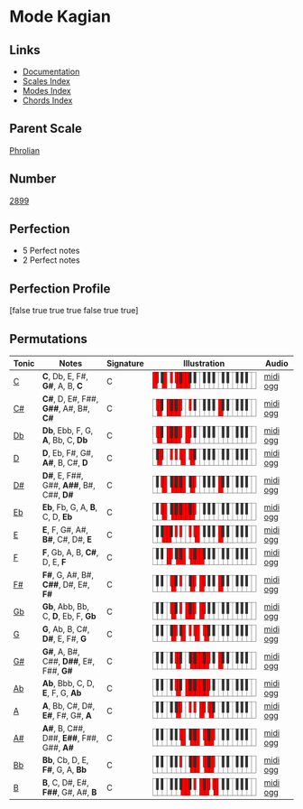 # Mode Kagian

## Links

- [Documentation](index.md)
- [Scales Index](Scales.md)
- [Modes Index](Modes.md)
- [Chords Index](Chords.md)

## Parent Scale

[Phrolian](ScalePhrolian.md)

## Number

[2899](https://ianring.com/musictheory/scales/2899)

## Perfection

- 5 Perfect notes
- 2 Perfect notes

## Perfection Profile

[false true true true false true true]

## Permutations

| Tonic | Notes | Signature | Illustration | Audio |
|-------|-------|-----------|--------------|-------|
| [C](ModeCNaturalKagian.md) | **C**, Db, E, F#, **G#**, A, B, **C** | C | ![CNaturalKagian](ModeCNaturalKagian.png) | [midi](ModeCNaturalKagian.mid) [ogg](ModeCNaturalKagian.ogg) |
| [C#](ModeCSharpKagian.md) | **C#**, D, E#, F##, **G##**, A#, B#, **C#** | C | ![CSharpKagian](ModeCSharpKagian.png) | [midi](ModeCSharpKagian.mid) [ogg](ModeCSharpKagian.ogg) |
| [Db](ModeDFlatKagian.md) | **Db**, Ebb, F, G, **A**, Bb, C, **Db** | C | ![DFlatKagian](ModeDFlatKagian.png) | [midi](ModeDFlatKagian.mid) [ogg](ModeDFlatKagian.ogg) |
| [D](ModeDNaturalKagian.md) | **D**, Eb, F#, G#, **A#**, B, C#, **D** | C | ![DNaturalKagian](ModeDNaturalKagian.png) | [midi](ModeDNaturalKagian.mid) [ogg](ModeDNaturalKagian.ogg) |
| [D#](ModeDSharpKagian.md) | **D#**, E, F##, G##, **A##**, B#, C##, **D#** | C | ![DSharpKagian](ModeDSharpKagian.png) | [midi](ModeDSharpKagian.mid) [ogg](ModeDSharpKagian.ogg) |
| [Eb](ModeEFlatKagian.md) | **Eb**, Fb, G, A, **B**, C, D, **Eb** | C | ![EFlatKagian](ModeEFlatKagian.png) | [midi](ModeEFlatKagian.mid) [ogg](ModeEFlatKagian.ogg) |
| [E](ModeENaturalKagian.md) | **E**, F, G#, A#, **B#**, C#, D#, **E** | C | ![ENaturalKagian](ModeENaturalKagian.png) | [midi](ModeENaturalKagian.mid) [ogg](ModeENaturalKagian.ogg) |
| [F](ModeFNaturalKagian.md) | **F**, Gb, A, B, **C#**, D, E, **F** | C | ![FNaturalKagian](ModeFNaturalKagian.png) | [midi](ModeFNaturalKagian.mid) [ogg](ModeFNaturalKagian.ogg) |
| [F#](ModeFSharpKagian.md) | **F#**, G, A#, B#, **C##**, D#, E#, **F#** | C | ![FSharpKagian](ModeFSharpKagian.png) | [midi](ModeFSharpKagian.mid) [ogg](ModeFSharpKagian.ogg) |
| [Gb](ModeGFlatKagian.md) | **Gb**, Abb, Bb, C, **D**, Eb, F, **Gb** | C | ![GFlatKagian](ModeGFlatKagian.png) | [midi](ModeGFlatKagian.mid) [ogg](ModeGFlatKagian.ogg) |
| [G](ModeGNaturalKagian.md) | **G**, Ab, B, C#, **D#**, E, F#, **G** | C | ![GNaturalKagian](ModeGNaturalKagian.png) | [midi](ModeGNaturalKagian.mid) [ogg](ModeGNaturalKagian.ogg) |
| [G#](ModeGSharpKagian.md) | **G#**, A, B#, C##, **D##**, E#, F##, **G#** | C | ![GSharpKagian](ModeGSharpKagian.png) | [midi](ModeGSharpKagian.mid) [ogg](ModeGSharpKagian.ogg) |
| [Ab](ModeAFlatKagian.md) | **Ab**, Bbb, C, D, **E**, F, G, **Ab** | C | ![AFlatKagian](ModeAFlatKagian.png) | [midi](ModeAFlatKagian.mid) [ogg](ModeAFlatKagian.ogg) |
| [A](ModeANaturalKagian.md) | **A**, Bb, C#, D#, **E#**, F#, G#, **A** | C | ![ANaturalKagian](ModeANaturalKagian.png) | [midi](ModeANaturalKagian.mid) [ogg](ModeANaturalKagian.ogg) |
| [A#](ModeASharpKagian.md) | **A#**, B, C##, D##, **E##**, F##, G##, **A#** | C | ![ASharpKagian](ModeASharpKagian.png) | [midi](ModeASharpKagian.mid) [ogg](ModeASharpKagian.ogg) |
| [Bb](ModeBFlatKagian.md) | **Bb**, Cb, D, E, **F#**, G, A, **Bb** | C | ![BFlatKagian](ModeBFlatKagian.png) | [midi](ModeBFlatKagian.mid) [ogg](ModeBFlatKagian.ogg) |
| [B](ModeBNaturalKagian.md) | **B**, C, D#, E#, **F##**, G#, A#, **B** | C | ![BNaturalKagian](ModeBNaturalKagian.png) | [midi](ModeBNaturalKagian.mid) [ogg](ModeBNaturalKagian.ogg) |
